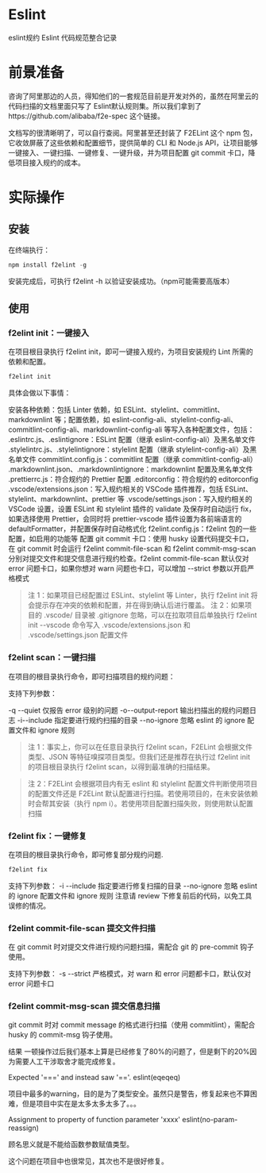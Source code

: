 # Eslint
eslint规约
Eslint 代码规范整合记录

# 前景准备

咨询了阿里那边的人员，得知他们的一套规范目前是开发对外的，虽然在阿里云的代码扫描的文档里面只写了 Eslint默认规则集。所以我们拿到了https://github.com/alibaba/f2e-spec 这个链接。

文档写的很清晰明了，可以自行查阅。阿里甚至还封装了 F2ELint 这个 npm 包，它收敛屏蔽了这些依赖和配置细节，提供简单的 CLI 和 Node.js API，让项目能够一键接入、一键扫描、一键修复、一键升级，并为项目配置 git commit 卡口，降低项目接入规约的成本。

# 实际操作


## 安装

在终端执行：
```javascript
npm install f2elint -g
```
安装完成后，可执行 f2elint -h 以验证安装成功。（npm可能需要高版本）

## 使用

### f2elint init：一键接入

在项目根目录执行 f2elint init，即可一键接入规约，为项目安装规约 Lint 所需的依赖和配置。

```javascript
f2elint init
```

具体会做以下事情：

安装各种依赖：包括 Linter 依赖，如 ESLint、stylelint、commitlint、markdownlint 等；配置依赖，如 eslint-config-ali、stylelint-config-ali、commitlint-config-ali、markdownlint-config-ali 等写入各种配置文件，包括：
.eslintrc.js、.eslintignore：ESLint 配置（继承 eslint-config-ali）及黑名单文件
.stylelintrc.js、.stylelintignore：stylelint 配置（继承 stylelint-config-ali）及黑名单文件
commitlint.config.js：commitlint 配置（继承 commitlint-config-ali）
.markdownlint.json、.markdownlintignore：markdownlint 配置及黑名单文件
.prettierrc.js：符合规约的 Prettier 配置
.editorconfig：符合规约的 editorconfig
.vscode/extensions.json：写入规约相关的 VSCode 插件推荐，包括 ESLint、stylelint、markdownlint、prettier 等
.vscode/settings.json：写入规约相关的 VSCode 设置，设置 ESLint 和 stylelint 插件的 validate 及保存时自动运行 fix，如果选择使用 Prettier，会同时将 prettier-vscode 插件设置为各前端语言的 defaultFormatter，并配置保存时自动格式化
f2elint.config.js：f2elint 包的一些配置，如启用的功能等
配置 git commit 卡口：使用 husky 设置代码提交卡口，在 git commit 时会运行 f2elint commit-file-scan 和 f2elint commit-msg-scan 分别对提交文件和提交信息进行规约检查。f2elint commit-file-scan 默认仅对 error 问题卡口，如果你想对 warn 问题也卡口，可以增加 --strict 参数以开启严格模式

> 注 1：如果项目已经配置过 ESLint、stylelint 等 Linter，执行 f2elint init 将会提示存在冲突的依赖和配置，并在得到确认后进行覆盖。
> 注 2：如果项目的 .vscode/ 目录被 .gitignore 忽略，可以在拉取项目后单独执行 f2elint init --vscode 命令写入 .vscode/extensions.json 和 .vscode/settings.json 配置文件


### f2elint scan：一键扫描

在项目的根目录执行命令，即可扫描项目的规约问题：



支持下列参数：


-q --quiet 仅报告 error 级别的问题
-o--output-report 输出扫描出的规约问题日志
-i--include <dirpath> 指定要进行规约扫描的目录
--no-ignore 忽略 eslint 的 ignore 配置文件和 ignore 规则

> 注 1：事实上，你可以在任意目录执行 f2elint scan，F2ELint 会根据文件类型、JSON 等特征嗅探项目类型。但我们还是推荐在执行过 f2elint init 的项目根目录执行 f2elint scan，以得到最准确的扫描结果。

> 注 2：F2ELint 会根据项目内有无 eslint 和 stylelint 配置文件判断使用项目的配置文件还是 F2ELint 默认配置进行扫描。若使用项目的，在未安装依赖时会帮其安装（执行 npm i）。若使用项目配置扫描失败，则使用默认配置扫描


### f2elint fix：一键修复

在项目的根目录执行命令，即可修复部分规约问题.

```javascript
f2elint fix
```

支持下列参数：
-i --include <dirpath> 指定要进行修复扫描的目录
--no-ignore 忽略 eslint 的 ignore 配置文件和 ignore 规则
注意请 review 下修复前后的代码，以免工具误修的情况。


### f2elint commit-file-scan 提交文件扫描

在 git commit 时对提交文件进行规约问题扫描，需配合 git 的 pre-commit 钩子使用。

支持下列参数：
-s --strict 严格模式，对 warn 和 error 问题都卡口，默认仅对 error 问题卡口

### f2elint commit-msg-scan 提交信息扫描

git commit 时对 commit message 的格式进行扫描（使用 commitlint），需配合 husky 的 commit-msg 钩子使用。


结果
一顿操作过后我们基本上算是已经修复了80%的问题了，但是剩下的20%因为需要人工干涉取舍才能完成修复。

Expected '===' and instead saw '=='.    eslint(eqeqeq) 

项目中最多的warning，目的是为了类型安全。虽然只是警告，修复起来也不算困难，但是项目中实在是太多太多太多了。。。

Assignment to property of function parameter 'xxxx'  eslint(no-param-reassign)

顾名思义就是不能给函数参数赋值类型。

这个问题在项目中也很常见，其次也不是很好修复。
















